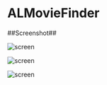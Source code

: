 ALMovieFinder
================


##Screenshot##

![screen](https://dl.dropboxusercontent.com/u/788402/dl/ALMovieFinder-Screenshot-20150307-1.png)

![screen](https://dl.dropboxusercontent.com/u/788402/dl/ALMovieFinder-Screenshot-20150307-2.png)


![screen](https://dl.dropboxusercontent.com/u/788402/AllenLeePortfolio/Demo/ALMovieFinder-Demo-201503071759.gif)

